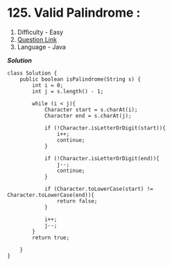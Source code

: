 # 125. Valid Palindrome :
  1. Difficulty - Easy
  2. [Question Link](https://leetcode.com/problems/valid-palindrome/)
  3. Language - Java

***Solution***
```
class Solution {
    public boolean isPalindrome(String s) {
        int i = 0;
        int j = s.length() - 1; 

        while (i < j){
            Character start = s.charAt(i);
            Character end = s.charAt(j); 

            if (!Character.isLetterOrDigit(start)){
                i++;
                continue; 
            }

            if (!Character.isLetterOrDigit(end)){
                j--;
                continue;
            }

            if (Character.toLowerCase(start) != Character.toLowerCase(end)){
                return false; 
            }

            i++;
            j--; 
        }
        return true; 
        
    }
}
```
